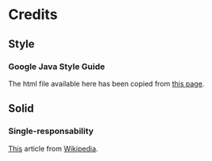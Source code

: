 # Credits

## Style 
### Google Java Style Guide
The html file available here has been copied from [this page](https://google.github.io/styleguide/javaguide.html).

## Solid
### Single-responsability
[This](https://en.wikipedia.org/wiki/Single-responsibility_principle) article from [Wikipedia](https://wikipedia.org).
